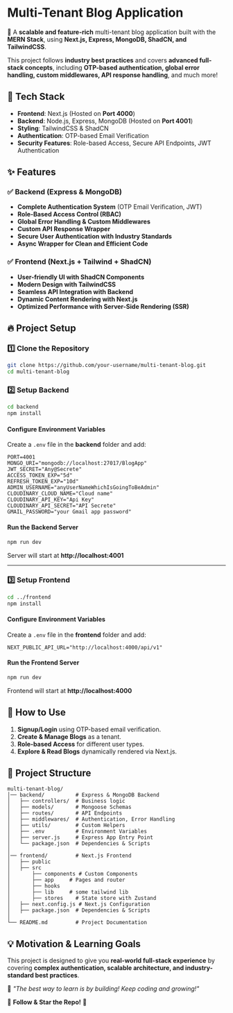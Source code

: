 # **Multi-Tenant Blog Application**  

🚀 A **scalable and feature-rich** multi-tenant blog application built with the **MERN Stack**, using **Next.js, Express, MongoDB, ShadCN, and TailwindCSS**.  

This project follows **industry best practices** and covers **advanced full-stack concepts**, including **OTP-based authentication, global error handling, custom middlewares, API response handling**, and much more!  

## 📌 **Tech Stack**  
- **Frontend**: Next.js (Hosted on **Port 4000**)  
- **Backend**: Node.js, Express, MongoDB (Hosted on **Port 4001**)  
- **Styling**: TailwindCSS & ShadCN  
- **Authentication**: OTP-based Email Verification  
- **Security Features**: Role-based Access, Secure API Endpoints, JWT Authentication  

## ✨ **Features**  

### ✅ **Backend (Express & MongoDB)**  
- **Complete Authentication System** (OTP Email Verification, JWT)  
- **Role-Based Access Control (RBAC)**  
- **Global Error Handling & Custom Middlewares**  
- **Custom API Response Wrapper**  
- **Secure User Authentication with Industry Standards**  
- **Async Wrapper for Clean and Efficient Code**  

### ✅ **Frontend (Next.js + Tailwind + ShadCN)**  
- **User-friendly UI with ShadCN Components**  
- **Modern Design with TailwindCSS**  
- **Seamless API Integration with Backend**  
- **Dynamic Content Rendering with Next.js**  
- **Optimized Performance with Server-Side Rendering (SSR)**  

## 🔥 **Project Setup**  

### **1️⃣ Clone the Repository**  
```sh
git clone https://github.com/your-username/multi-tenant-blog.git
cd multi-tenant-blog
```

### **2️⃣ Setup Backend**  
```sh
cd backend
npm install
```
#### **Configure Environment Variables**  
Create a `.env` file in the **backend** folder and add:  
```
PORT=4001
MONGO_URI="mongodb://localhost:27017/BlogApp"
JWT_SECRET="Any@Secrete"
ACCESS_TOKEN_EXP="5d"
REFRESH_TOKEN_EXP="10d"
ADMIN_USERNAME="anyUserNameWhichIsGoingToBeAdmin"
CLOUDINARY_CLOUD_NAME="Cloud name"
CLOUDINARY_API_KEY="Api Key"
CLOUDINARY_API_SECRET="API Secrete"
GMAIL_PASSWORD="your Gmail app password"
```
#### **Run the Backend Server**  
```sh
npm run dev
```
Server will start at **http://localhost:4001**

---

### **3️⃣ Setup Frontend**  
```sh
cd ../frontend
npm install
```
#### **Configure Environment Variables**  
Create a `.env` file in the **frontend** folder and add:  
```
NEXT_PUBLIC_API_URL="http://localhost:4000/api/v1"
```
#### **Run the Frontend Server**  
```sh
npm run dev
```
Frontend will start at **http://localhost:4000**

## 🚀 **How to Use**  
1. **Signup/Login** using OTP-based email verification.  
2. **Create & Manage Blogs** as a tenant.  
3. **Role-based Access** for different user types.  
4. **Explore & Read Blogs** dynamically rendered via Next.js.  

## 📌 **Project Structure**  

```
multi-tenant-blog/
│── backend/          # Express & MongoDB Backend
│   ├── controllers/  # Business logic
│   ├── models/       # Mongoose Schemas
│   ├── routes/       # API Endpoints
│   ├── middlewares/  # Authentication, Error Handling
│   ├── utils/        # Custom Helpers
│   ├── .env          # Environment Variables
│   ├── server.js     # Express App Entry Point
│   └── package.json  # Dependencies & Scripts
│
│── frontend/         # Next.js Frontend
│   ├── public
│   ├── src
│       ├── components # Custom Components
│       ├── app     # Pages and router
│       ├── hooks
│       ├── lib     # some tailwind lib
│       ├── stores    # State store with Zustand
│   ├── next.config.js # Next.js Configuration
│   ├── package.json  # Dependencies & Scripts
│
└── README.md         # Project Documentation
```

## 💡 **Motivation & Learning Goals**  
This project is designed to give you **real-world full-stack experience** by covering **complex authentication, scalable architecture, and industry-standard best practices**.  

📢 *"The best way to learn is by building! Keep coding and growing!"*  



🔗 **Follow & Star the Repo!** 🚀
